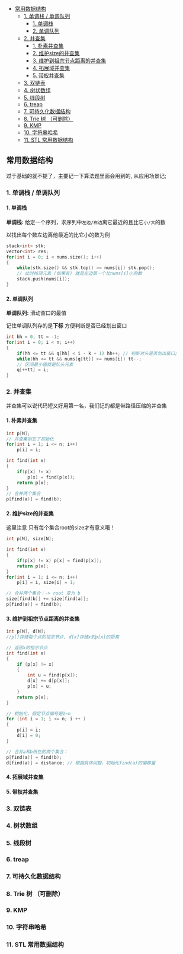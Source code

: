 <!--
 * @Description: 
 * @Versions: 
 * @Author: Vernon Cui
 * @Github: https://github.com/vernon97
 * @Date: 2021-01-12 22:14:13
 * @LastEditors: Vernon Cui
 * @LastEditTime: 2021-01-25 22:26:07
 * @FilePath: /.leetcode/Users/vernon/Leetcode-notes/常用数据结构.md
-->
- [常用数据结构](#常用数据结构)
  - [1. 单调栈 / 单调队列](#1-单调栈--单调队列)
    - [1. 单调栈](#1-单调栈)
    - [2. 单调队列](#2-单调队列)
  - [2. 并查集](#2-并查集)
    - [1. 朴素并查集](#1-朴素并查集)
    - [2. 维护size的并查集](#2-维护size的并查集)
    - [3. 维护到祖宗节点距离的并查集](#3-维护到祖宗节点距离的并查集)
    - [4. 拓展域并查集](#4-拓展域并查集)
    - [5. 带权并查集](#5-带权并查集)
  - [3. 双链表](#3-双链表)
  - [4. 树状数组](#4-树状数组)
  - [5. 线段树](#5-线段树)
  - [6. treap](#6-treap)
  - [7. 可持久化数据结构](#7-可持久化数据结构)
  - [8. Trie 树 （可删除）](#8-trie-树-可删除)
  - [9. KMP](#9-kmp)
  - [10. 字符串哈希](#10-字符串哈希)
  - [11. STL 常用数据结构](#11-stl-常用数据结构)
## 常用数据结构

过于基础的就不提了，主要记一下算法题里面会用到的, 从应用场景记;

### 1. 单调栈 / 单调队列

#### 1. 单调栈

**单调栈:** 给定一个序列，求序列中`左边/右边`离它最近的且比它`小/大`的数

以找出每个数左边离他最近的比它小的数为例

```cpp
stack<int> stk;
vector<int> res;
for(int i = 0; i < nums.size(); i++)
{
    while(stk.size() && stk.top() >= nums[i]) stk.pop();
    // 此时栈顶元素 (如果有) 就是左边第一个比nums[i]小的数
    stack.push(nums[i]);
}
```

#### 2. 单调队列

**单调队列:** 滑动窗口的最值

记住单调队列存的是**下标** 方便判断是否已经划出窗口

```cpp
int hh = 0, tt = -1;
for(int i = 0; i < n; i++)
{
    if(hh <= tt && q[hh] < i - k + 1) hh++; // 判断对头是否划出窗口;
    while(hh <= tt && nums[q[tt]] >= nums[i]) tt--;
    // 区间最小值就是队头元素
    q[++tt] = i;
}
```

### 2. 并查集

并查集可以说代码短又好用第一名，我们记的都是带路径压缩的并查集

#### 1. 朴素并查集

```cpp
int p[N];
// 并查集别忘了初始化
for(int i = 1; i <= n; i++)
    p[i] = i;

int find(int x)
{
    if(p[x] != x)
        p[x] = find(p[x]);
    return p[x];
}
// 合并两个集合
p[find(a)] = find(b);
```

#### 2. 维护size的并查集

这里注意 只有每个集合root的size才有意义哦！

```cpp
int p[N], size[N];

int find(int x)
{
    if(p[x] != x) p[x] = find(p[x]);
    return p[x];
}
for(int i = 1; i <= n; i++)
    p[i] = i, size[i] = 1;

// 合并两个集合；-> root 变为 b
size[find(b)] += size[find(a)];
p[find(a)] = find(b);
```

#### 3. 维护到祖宗节点距离的并查集

```cpp
int p[N], d[N];
//p[]存储每个点的祖宗节点, d[x]存储x到p[x]的距离

// 返回x的祖宗节点
int find(int x)
{
    if (p[x] != x)
    {
        int u = find(p[x]);
        d[x] += d[p[x]];
        p[x] = u;
    }
    return p[x];
}

// 初始化，假定节点编号是1~n
for (int i = 1; i <= n; i ++ )
{
    p[i] = i;
    d[i] = 0;
}

// 合并a和b所在的两个集合：
p[find(a)] = find(b);
d[find(a)] = distance; // 根据具体问题，初始化find(a)的偏移量
```
#### 4. 拓展域并查集

#### 5. 带权并查集

### 3. 双链表

### 4. 树状数组

### 5. 线段树

### 6. treap

### 7. 可持久化数据结构

### 8. Trie 树 （可删除）

### 9. KMP

### 10. 字符串哈希

### 11. STL 常用数据结构